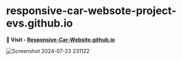 # responsive-car-websote-project-evs.github.io


__🚀 Visit - [Responsive-Car-Website.github.io](https://yash-suryarao.github.io/Responsive-Car-Website.github.io/)__

![Screenshot 2024-07-23 231122](https://github.com/user-attachments/assets/78a0ecd6-f3f3-44d8-b7cb-d2eb2ea71203)
